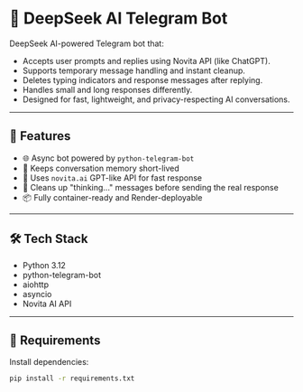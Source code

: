 # 🤖 DeepSeek AI Telegram Bot

DeepSeek AI-powered Telegram bot that:
- Accepts user prompts and replies using Novita API (like ChatGPT).
- Supports temporary message handling and instant cleanup.
- Deletes typing indicators and response messages after replying.
- Handles small and long responses differently.
- Designed for fast, lightweight, and privacy-respecting AI conversations.

---

## 🚀 Features

- 🌐 Async bot powered by `python-telegram-bot`
- 🔐 Keeps conversation memory short-lived
- 🧠 Uses `novita.ai` GPT-like API for fast response
- 🧹 Cleans up "thinking..." messages before sending the real response
- 📦 Fully container-ready and Render-deployable

---

## 🛠 Tech Stack

- Python 3.12
- python-telegram-bot
- aiohttp
- asyncio
- Novita AI API

---

## 📄 Requirements

Install dependencies:
```bash
pip install -r requirements.txt
